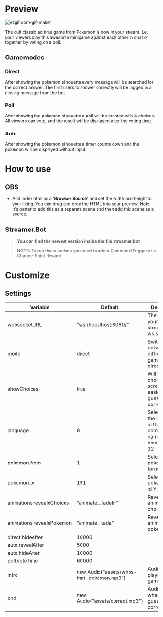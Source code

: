 # Preview

![ezgif com-gif-maker](https://user-images.githubusercontent.com/2930941/189086776-e23c9c78-6f18-4cdb-808e-2c49b28abe56.gif)

The cult classic ad time game from Pokemon is now in your stream. Let your viewers play this awesome minigame against each other in chat or together by voting on a poll.

## Gamemodes
### Direct
After showing the pokemon silhouette every message will be searched for the correct answer.
The first users to answer correctly will be tagged in a closing message from the bot.
### Poll
After showing the pokemon silhouette a poll will be created with 4 choices. All viewers can vote, and the result will be displayed after the voting time.
### Auto
After showing the pokemon silhouette a timer counts down and the pokemon will be displayed without input.

# How to use

## OBS
- Add index.html as a '**Browser Source**' and set the width and height to your liking. You can drag and drop the HTML into your preview. 
Note: It's better to add this as a separate scene and then add this scene as a source.
## Streamer.Bot
> **You can find the newest version inside the file streamer.bot**
> 
> NOTE: To run these actions you need to add a Command/Trigger or a Channel Point Reward

# Customize

## Settings

| Variable                  | Default                                   | Description                                                           |
|---------------------------|-------------------------------------------|-----------------------------------------------------------------------|
| websocketURL              | "ws://localhost:8080/"                    | The URL to your streamer.bot ws server                                |
| mode                      | direct                                    | Switch between diffrent gamemodes direct,poll,auto                    |
| showChoices               | true                                      | Will show 4 choices on screen so it's easier to guess correctly       |
| language                  | 8                                         | Select one of the languages in the comment for name displaying   1-12 |
| pokemon.from              | 1                                         | Select pokemons form pokeid X                                         |
| pokemon.to                | 151                                       | Select pokemons till id Y                                             |
| animations.revealeChoices | "animate__fadeIn"                         | Reveal animation for choices                                          |
| animations.revealePokemon | "animate__tada"                           | Reveal animation for pokemon                                          |
| direct.hideAfter          | 10000                                     |                                                                       |
| auto.revealAfter          | 5000                                      |                                                                       |
| auto.hideAfter            | 10000                                     |                                                                       |
| poll.voteTime             | 60000                                     |                                                                       |
| intro                     | new Audio("assets/whos-that-pokemon.mp3") | Audio clip playing on game start                                      |
| end                       | new Audio("assets/correct.mp3")           | Audio clip when a user guessed correctly                              |


